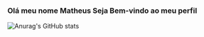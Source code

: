 ### Olá meu nome Matheus Seja Bem-vindo ao meu perfil
![Anurag's GitHub stats](https://github-readme-stats.vercel.app/api?username=ignmathzy&show_icons=true&theme=radical)





